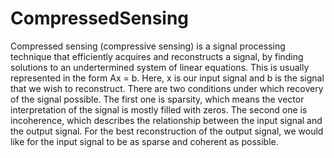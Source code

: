 # CompressedSensing
Compressed sensing (compressive sensing) is a signal processing technique that efficiently acquires and reconstructs a signal, by finding solutions to an undertermined system of linear equations. This is usually represented in the form Ax = b. Here, x is our input signal and b is the signal that we wish to reconstruct. There are two conditions under which recovery of the signal possible. The first one is sparsity, which means the vector interpretation of the signal is mostly filled with zeros.  The second one is incoherence, which describes the relationship between the input signal and the output signal. For the best reconstruction of the output signal, we would like for the input signal to be as sparse and coherent as possible. 
